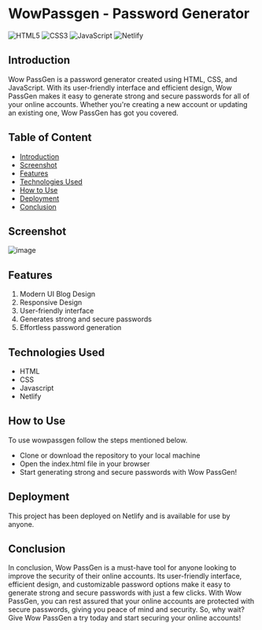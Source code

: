 # WowPassgen - Password Generator

![HTML5](https://img.shields.io/badge/html5-%23E34F26.svg?style=for-the-badge&logo=html5&logoColor=white)
![CSS3](https://img.shields.io/badge/css3-%231572B6.svg?style=for-the-badge&logo=css3&logoColor=white)
![JavaScript](https://img.shields.io/badge/javascript-%23323330.svg?style=for-the-badge&logo=javascript&logoColor=%23F7DF1E)
![Netlify](https://img.shields.io/badge/netlify-%23000000.svg?style=for-the-badge&logo=netlify&logoColor=#00C7B7)

## Introduction
Wow PassGen is a password generator created using HTML, CSS, and JavaScript. With its user-friendly interface and efficient design, Wow PassGen makes it easy to generate strong and secure passwords for all of your online accounts. Whether you're creating a new account or updating an existing one, Wow PassGen has got you covered.

## Table of Content
  * [Introduction](#introduction)
  * [Screenshot](#screenshot)
  * [Features](#features)
  * [Technologies Used](#technologies-used)
  * [How to Use](#how-to-use)
  * [Deployment](#deployment)
  * [Conclusion](#conclusion)

## Screenshot
![image](https://user-images.githubusercontent.com/106135144/183570385-2a16653d-8a97-4c01-a8f1-7c6f96184900.png)

## Features
1. Modern UI Blog Design
2. Responsive Design
3. User-friendly interface
4. Generates strong and secure passwords
5. Effortless password generation

## Technologies Used
- HTML
- CSS
- Javascript
- Netlify

## How to Use
To use wowpassgen follow the steps mentioned below.
- Clone or download the repository to your local machine
- Open the index.html file in your browser
- Start generating strong and secure passwords with Wow PassGen!

## Deployment
This project has been deployed on Netlify and is available for use by anyone.

## Conclusion
In conclusion, Wow PassGen is a must-have tool for anyone looking to improve the security of their online accounts. Its user-friendly interface, efficient design, and customizable password options make it easy to generate strong and secure passwords with just a few clicks. With Wow PassGen, you can rest assured that your online accounts are protected with secure passwords, giving you peace of mind and security. So, why wait? Give Wow PassGen a try today and start securing your online accounts!

